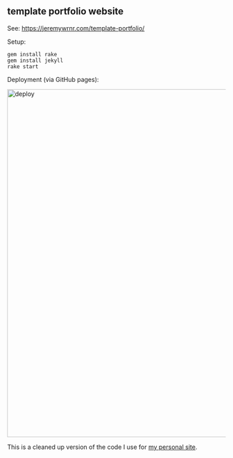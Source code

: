 ## template portfolio website

See: https://jeremywrnr.com/template-portfolio/

Setup:

```
gem install rake
gem install jekyll
rake start
```

Deployment (via GitHub pages):

<img width="801" alt="deploy" src="https://github.com/user-attachments/assets/86a3053d-fbdf-4913-9903-bb124225fa89" />

This is a cleaned up version of the code I use for [my personal site](https://jeremywrnr.com/).
